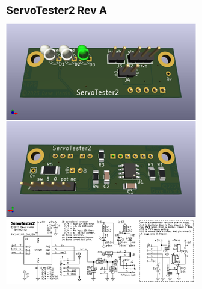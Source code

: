 # ServoTester2 Rev A
![](PCB_3d_front.png "PCB front")
![](PCB_3d_back.png "PCB back")
![revA schematic](revA%20schematic.png)
